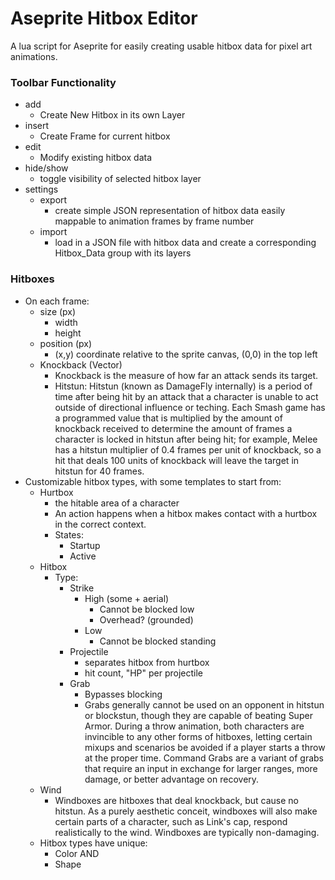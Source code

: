# Aseprite Hitbox Editor
A lua script for Aseprite for easily creating usable hitbox data for pixel art animations. 

### Toolbar Functionality

- add
  - Create New Hitbox in its own Layer
- insert
  - Create Frame for current hitbox
- edit
  - Modify existing hitbox data
- hide/show
  - toggle visibility of selected hitbox layer
- settings
  - export
    - create simple JSON representation of hitbox data easily mappable to animation frames by frame number
  - import
    - load in a JSON file with hitbox data and create a corresponding Hitbox_Data group with its layers

### Hitboxes
- On each frame:
  - size (px)
    - width
    - height
  - position (px)
    - (x,y) coordinate relative to the sprite canvas, (0,0) in the top left
  - Knockback (Vector)
    - Knockback is the measure of how far an attack sends its target.
    - Hitstun: Hitstun (known as DamageFly internally) is a period of time after being hit by an attack that a character is unable to act outside of directional influence or teching. Each Smash game has a programmed value that is multiplied by the amount of knockback received to determine the amount of frames a character is locked in hitstun after being hit; for example, Melee has a hitstun multiplier of 0.4 frames per unit of knockback, so a hit that deals 100 units of knockback will leave the target in hitstun for 40 frames.
- Customizable hitbox types, with some templates to start from:
  - Hurtbox
    - the hitable area of a character
    - An action happens when a hitbox makes contact with a hurtbox in the correct context.
    - States:
      - Startup
      - Active
  - Hitbox
    - Type:
      - Strike
        - High (some + aerial)
          - Cannot be blocked low
          - Overhead? (grounded)
        - Low
          - Cannot be blocked standing
      - Projectile
        - separates hitbox from hurtbox
        - hit count, "HP" per projectile
      - Grab
        - Bypasses blocking
        - Grabs generally cannot be used on an opponent in hitstun or blockstun, though they are capable of beating Super Armor. During a throw animation, both characters are invincible to any other forms of hitboxes, letting certain mixups and scenarios be avoided if a player starts a throw at the proper time. Command Grabs are a variant of grabs that require an input in exchange for larger ranges, more damage, or better advantage on recovery.
  - Wind
    - Windboxes are hitboxes that deal knockback, but cause no hitstun. As a purely aesthetic conceit, windboxes will also make certain parts of a character, such as Link's cap, respond realistically to the wind. Windboxes are typically non-damaging.
  - Hitbox types have unique:
    - Color
    AND
    - Shape